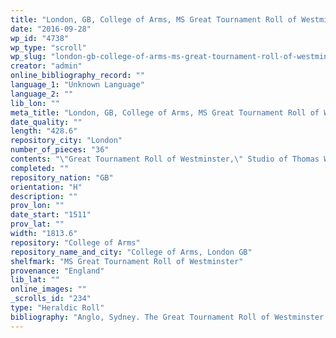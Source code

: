 ```yaml
---
title: "London, GB, College of Arms, MS Great Tournament Roll of Westminster"
date: "2016-09-28"
wp_id: "4738"
wp_type: "scroll"
wp_slug: "london-gb-college-of-arms-ms-great-tournament-roll-of-westminster"
creator: "admin"
online_bibliography_record: ""
language_1: "Unknown Language"
language_2: ""
lib_lon: ""
meta_title: "London, GB, College of Arms, MS Great Tournament Roll of Westminster"
date_quality: ""
length: "428.6"
repository_city: "London"
number_of_pieces: "36"
contents: "\"Great Tournament Roll of Westminster,\" Studio of Thomas Wriothesley, Garter King of Arms (British artist, died 1534). Depicts Henry VIII."
completed: ""
repository_nation: "GB"
orientation: "H"
description: ""
prov_lon: ""
date_start: "1511"
prov_lat: ""
width: "1813.6"
repository: "College of Arms"
repository_name_and_city: "College of Arms, London GB"
shelfmark: "MS Great Tournament Roll of Westminster"
provenance: "England"
lib_lat: ""
online_images: ""
_scrolls_id: "234"
type: "Heraldic Roll"
bibliography: "Anglo, Sydney. The Great Tournament Roll of Westminster. Oxford: Clarendon P., 1968.<br/> Marks, Richard, and Paul Williamson. Gothic: Art for England 1400-1547. London: V&A, 2003."
---
```



